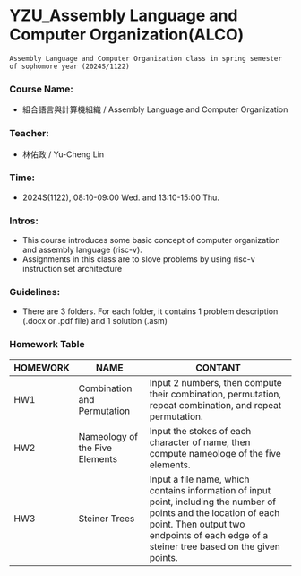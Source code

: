 # YZU_Assembly Language and Computer Organization(ALCO)
```
Assembly Language and Computer Organization class in spring semester of sophomore year (2024S/1122)
```

### Course Name:
- 組合語言與計算機組織 / Assembly Language and Computer Organization

### Teacher:
- 林佑政 / Yu-Cheng Lin

### Time:
- 2024S(1122), 08:10-09:00 Wed. and 13:10-15:00 Thu.

### Intros:
- This course introduces some basic concept of computer organization and assembly language (risc-v).
- Assignments in this class are to slove problems by using risc-v instruction set architecture

### Guidelines:
- There are 3 folders. For each folder, it contains 1 problem description (.docx or .pdf file) and 1 solution (.asm)

### Homework Table
| HOMEWORK | NAME | CONTANT |
|--|--|--|
|HW1|Combination and Permutation|Input 2 numbers, then compute their combination, permutation, repeat combination, and repeat permutation.|
|HW2|Nameology of the Five Elements|Input the stokes of each character of name, then compute nameologe of the five elements.|
|HW3|Steiner Trees |Input a file name, which contains information of input point, including the number of points and the location of each point. Then output two endpoints of each edge of a steiner tree based on the given points.
